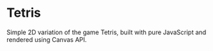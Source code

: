 # Tetris
Simple 2D variation of the game Tetris, built with pure JavaScript and rendered using Canvas API.
